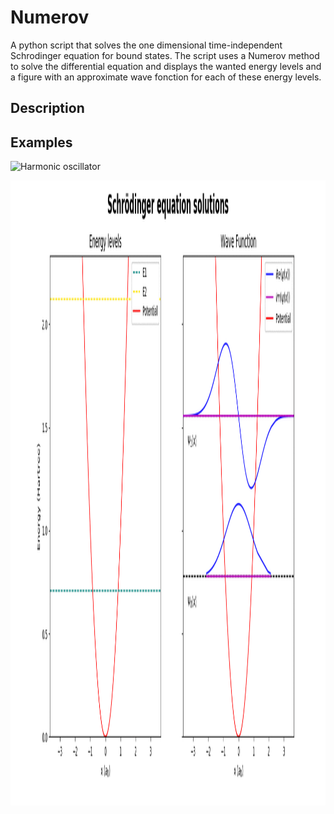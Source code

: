 Numerov
==========
A python script that solves the one dimensional time-independent Schrodinger equation for bound states.  The script uses a Numerov method to solve the differential equation and displays the wanted energy levels and a figure with an approximate wave fonction for each of these energy levels.

Description
-----------

Examples
--------

![Harmonic oscillator](https://github.com/FelixDesrochers/Numerov/tree/master/video/essai.gif)

<img src="/video/essai.gif?raw=true" width="1000" height="1000" />


